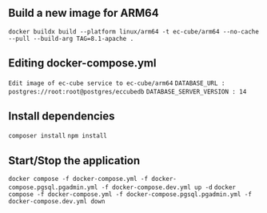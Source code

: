 ## Build a new image for ARM64
`docker buildx build --platform linux/arm64 -t ec-cube/arm64 --no-cache --pull --build-arg TAG=8.1-apache .`

## Editing docker-compose.yml
`Edit image of ec-cube service to ec-cube/arm64`
`DATABASE_URL : postgres://root:root@postgres/eccubedb`
`DATABASE_SERVER_VERSION : 14`

## Install dependencies
`composer install`
`npm install`

## Start/Stop the application
`docker compose -f docker-compose.yml -f docker-compose.pgsql.pgadmin.yml -f docker-compose.dev.yml up -d`
`docker compose -f docker-compose.yml -f docker-compose.pgsql.pgadmin.yml -f docker-compose.dev.yml down`
